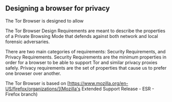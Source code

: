 ## Designing a browser for privacy ##

The Tor Browser is designed to allow 

The Tor Browser Design Requirements are meant to describe the properties of a Private Browsing Mode that defends against both network and local forensic adversaries.

There are two main categories of requirements: Security Requirements, and Privacy Requirements. Security Requirements are the minimum properties in order for a browser to be able to support Tor and similar privacy proxies safely. Privacy requirements are the set of properties that cause us to prefer one browser over another.



The Tor Browser is based on [https://www.mozilla.org/en-US/firefox/organizations/](Mozilla's Extended Support Release - ESR -  Firefox branch)
